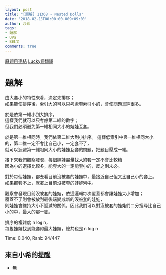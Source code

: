```yaml
---
layout: post
title: "[題解] 11368 - Nested Dolls"
date: '2018-02-18T00:00:00.009+09:00'
author: 沙耶
tags:
- 題解
- UVa
- B難度
comments: true
---
```


[原題目連結](https://uva.onlinejudge.org/index.php?option=com_onlinejudge&Itemid=8&category=24&page=show_problem&problem=2353)
[Lucky貓翻譯](http://luckycat.kshs.kh.edu.tw/homework/q11368.htm)

# 題解

由大套小的特性來看，決定先排序；  
如果能使排序後，索引大的可以只考慮套索引小的，會使問題單純很多。

於是依第一維小到大排序，  
這樣我們就可以只考慮第二維的數字；  
但我們必須避免第一維相同大小的娃娃互套。

於是第一維相同時，我們依第二維大到小排序。
這樣低索引中第一維相同大小的，第二維一定不會比自己小，一定套不了，  
就可以迴避第一維相同大小的娃娃互套的問題，把題目壓成一維。

接下來我們觀察發現，每個娃娃盡量找大的套一定不會比較糟；  
因為小的選擇比較多，能套大的一定能套小的，反之則未必。

對於每個娃娃，都去看目前沒被套的娃娃中，最接近自己但又比自己小的套上。  
如果都套不上，就擺上目前沒被套的娃娃列中。  

觀察會發現目前沒被套的娃娃，依這邏輯每次覆蓋都會讓娃娃大小增加；  
覆蓋不了則會被放到最後端變成新的沒被套的娃娃，  
則娃娃會維持大小不遞減的關係，因此我們可以對沒被套的娃娃們二分搜尋比自己小的中，最大的那一隻。

排序的複雜度 n log n，  
每隻娃娃找到能套的最大娃娃，總共也是 n log n

Time: 0.040, Rank: 94/447

## 來自小希的提醒

- 無